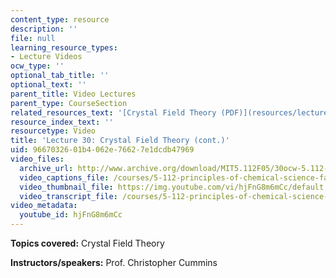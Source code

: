 ```yaml
---
content_type: resource
description: ''
file: null
learning_resource_types:
- Lecture Videos
ocw_type: ''
optional_tab_title: ''
optional_text: ''
parent_title: Video Lectures
parent_type: CourseSection
related_resources_text: '[Crystal Field Theory (PDF)](resources/lecture29_30)'
resource_index_text: ''
resourcetype: Video
title: 'Lecture 30: Crystal Field Theory (cont.)'
uid: 96670326-01b4-062e-7662-7e1dcdb47969
video_files:
  archive_url: http://www.archive.org/download/MIT5.112F05/30ocw-5.112-28nov2005-220k.mp4
  video_captions_file: /courses/5-112-principles-of-chemical-science-fall-2005/1d43c7a3cd4d53188d9b7f0af51a6ec3_hjFnG8m6mCc.vtt
  video_thumbnail_file: https://img.youtube.com/vi/hjFnG8m6mCc/default.jpg
  video_transcript_file: /courses/5-112-principles-of-chemical-science-fall-2005/b108ff2f9b880a9a018225a8d0676d97_hjFnG8m6mCc.pdf
video_metadata:
  youtube_id: hjFnG8m6mCc
---
```


**Topics covered:** Crystal Field Theory

**Instructors/speakers:** Prof. Christopher Cummins